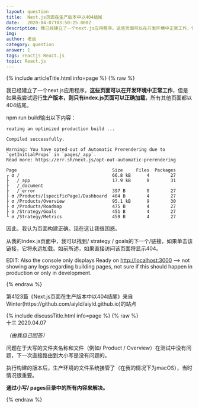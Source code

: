 ```yaml
---
layout: question
title:  Next.js页面在生产版本中以404结尾
date:   2020-04-07T03:50:25.000Z
description: 我已经建立了一个next.js应用程序。这些页面可以在开发环境中正常工作，但是如果我尝试运行生产版本，则只有index.js页面可以正确加载，所有其他页面...
img: 
author: 老丝
category: question
answer: 1
tags: reactjs React.js
topic: React.js
---
```

<div class="article-root">
  <div class="article">
    {% include articleTitle.html info=page %}
    {% raw %}
    <div class="article-content"><p><font style="vertical-align: inherit;"><font style="vertical-align: inherit;">我已经建立了一个next.js应用程序。</font></font><strong><font style="vertical-align: inherit;"><font style="vertical-align: inherit;">这些页面可以在开发环境中正常工作</font></font></strong><font style="vertical-align: inherit;"><font style="vertical-align: inherit;">，但是如果我尝试运行</font></font><strong><font style="vertical-align: inherit;"><font style="vertical-align: inherit;">生产版本，则只有index.js页面可以正确加载</font></font></strong><font style="vertical-align: inherit;"><font style="vertical-align: inherit;">，所有其他页面都以404结尾。</font></font></p>

<p><font style="vertical-align: inherit;"><font style="vertical-align: inherit;">npm run build输出以下内容： </font></font></p>

<pre><code>reating an optimized production build ...<font></font>
<font></font>
Compiled successfully.<font></font>
<font></font>
Warning: You have opted-out of Automatic Prerendering due to `getInitialProps` in `pages/_app`.<font></font>
Read more: https://err.sh/next.js/opt-out-automatic-prerendering<font></font>
<font></font>
Page                                    Size     Files  Packages<font></font>
┌ σ /                                   66.8 kB      4        27<font></font>
├   /_app                               17.9 kB      0        31<font></font>
├   /_document<font></font>
├   /_error                             397 B        0        27<font></font>
├ σ /Products/[specificPage]/Dashboard  404 B        4        27<font></font>
├ σ /Products/Overview                  95.1 kB      9        30<font></font>
├ σ /Products/Roadmap                   475 B        4        27<font></font>
├ σ /Strategy/Goals                     451 B        4        27<font></font>
└ σ /Strategy/Metrics                   459 B        4        27<font></font>
</code></pre>

<p><font style="vertical-align: inherit;"><font style="vertical-align: inherit;">因此，我认为页面构建正确。</font><font style="vertical-align: inherit;">现在这让我很困惑。</font></font></p>

<p><font style="vertical-align: inherit;"><font style="vertical-align: inherit;">从我的index.js页面中，我可以找到/ strategy / goals的下一个/链接，如果单击该链接，它将永远加载。</font><font style="vertical-align: inherit;">如前所述，如果直接访问该页面将显示404。</font></font></p>

<p>EDIT: 
Also the console only displays Ready on <a href="http://localhost:3000" rel="nofollow noreferrer">http://localhost:3000</a> --&gt; not showing any logs regarding building pages, not sure if this should happen in production or only in development.</p></div>
    {% endraw %}
  </div>
  <p class="winter_mark">第4123篇《Next.js页面在生产版本中以404结尾》来自Winter(https://github.com/aiyld/aiyld.github.io)的站点</p>
  <div class="discuss-wrapper">
    {% include discussTitle.html info=page %}
    {% raw %}
    <div class="discuss-list">
    <div class="discuss-item">
        <div class="discuss-parent">
          <div class="discuss-meta">
            <span class="discuss-user">十三</span>
            <span class="discuss-time">2020.04.07</span>
          </div>
          <div class="discuss-comment"><p><em><font style="vertical-align: inherit;"><font style="vertical-align: inherit;">（由我自己回答）</font></font></em> </p>

<p><font style="vertical-align: inherit;"><font style="vertical-align: inherit;">问题在于大写的文件夹名称和文件（例如/ Product / Overview）在测试中没有问题，下一次直接路由到大小写是没有问题的。 </font></font></p>

<p><font style="vertical-align: inherit;"><font style="vertical-align: inherit;">执行构建的版本后，生产环境的文件系统接管了（在我的情况下为macOS），当时情况很重要。</font></font></p>

<p><strong><font style="vertical-align: inherit;"><font style="vertical-align: inherit;">通过小写/ pages目录中的所有内容来解决。</font></font></strong> </p></div>
        </div></div>
    </div>
    {% endraw %}
  </div>
<div>
